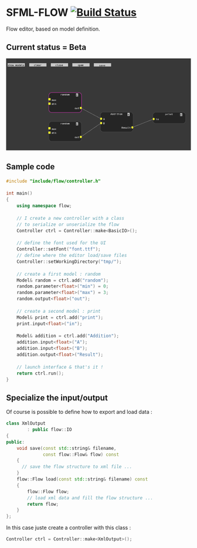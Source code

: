 SFML-FLOW [![Build Status](https://travis-ci.org/bechu/sfml-flow.png?branch=master)](https://travis-ci.org/bechu/sfml-flow)
=========

Flow editor, based on model definition.

Current status = Beta
---------------------

![](images/screenshot.png?raw=true)

## Sample code

```c++
#include "include/flow/controller.h"

int main()
{
    using namespace flow;

    // I create a new controller with a class
    // to serialize or unserialize the flow
    Controller ctrl = Controller::make<BasicIO>();

    // define the font used for the UI
    Controller::setFont("font.ttf");
    // define where the editor load/save files
    Controller::setWorkingDirectory("tmp/");

    // create a first model : random
    Model& random = ctrl.add("random");
    random.parameter<float>("min") = 0;
    random.parameter<float>("max") = 3;
    random.output<float>("out");

    // create a second model : print
    Model& print = ctrl.add("print");
    print.input<float>("in");

    Model& addition = ctrl.add("Addition");
    addition.input<float>("A");
    addition.input<float>("B");
    addition.output<float>("Result");

    // launch interface & that's it !
    return ctrl.run();
}
```

## Specialize the input/output

Of course is possible to define how to export and load data :

```c++
class XmlOutput
        : public flow::IO
{
public:
    void save(const std::string& filename,
              const flow::Flow& flow) const
    {
      // save the flow structure to xml file ...
    }
    flow::Flow load(const std::string& filename) const
    {
        flow::Flow flow;
        // load xml data and fill the flow structure ...
        return flow;
    }
};
```

In this case juste create a controller with this class :

```c++
Controller ctrl = Controller::make<XmlOutput>();
```

